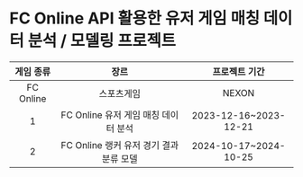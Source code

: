 # FC Online API 활용한 유저 게임 매칭 데이터 분석 / 모델링 프로젝트

|게임 종류|장르|프로젝트 기간|
|:---:|:---:|:---:|
|FC Online|스포츠게임|NEXON|
|1|FC Online 유저 게임 매칭 데이터 분석|2023-12-16~2023-12-21|
|2|FC Online 랭커 유저 경기 결과 분류 모델|2024-10-17~2024-10-25|

